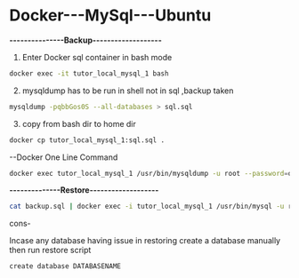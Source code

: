 # Docker---MySql---Ubuntu

**---------------Backup-------------------**

1. Enter Docker sql container in bash mode
```bash
docker exec -it tutor_local_mysql_1 bash
```
2. mysqldump has to be run in shell not in sql ,backup taken 
```bash
mysqldump -pqbbGos0S --all-databases > sql.sql
```
3. copy from bash dir to home dir 
```bash
docker cp tutor_local_mysql_1:sql.sql . 
```

--Docker One Line Command
```bash
docker exec tutor_local_mysql_1 /usr/bin/mysqldump -u root --password=qbbGos0S --all-databases > backup.sql
```
**--------------Restore-------------------**
```bash
cat backup.sql | docker exec -i tutor_local_mysql_1 /usr/bin/mysql -u root --password=qbbGos0S --all-databases
```

cons- 

Incase any database having issue in restoring create a database manually then run restore script 
```bash
create database DATABASENAME
```

